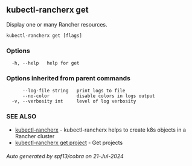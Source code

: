 ## kubectl-rancherx get

Display one or many Rancher resources.

```
kubectl-rancherx get [flags]
```

### Options

```
  -h, --help   help for get
```

### Options inherited from parent commands

```
      --log-file string   print logs to file
      --no-color          disable colors in logs output
  -v, --verbosity int     level of log verbosity
```

### SEE ALSO

* [kubectl-rancherx](kubectl-rancherx.md)	 - kubectl-rancherx helps to create k8s objects in a Rancher cluster
* [kubectl-rancherx get project](kubectl-rancherx_get_project.md)	 - Get projects

###### Auto generated by spf13/cobra on 21-Jul-2024
